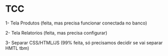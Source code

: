 # TCC
1- Tela Produtos (feita, mas precisa funcionar conectada no banco)

2- Tela Relatorios (feita, mas precisa configurar)

3- Separar CSS/HTML/JS (99% feita, só precisamos decidir se vai separar HMTL tbm)
